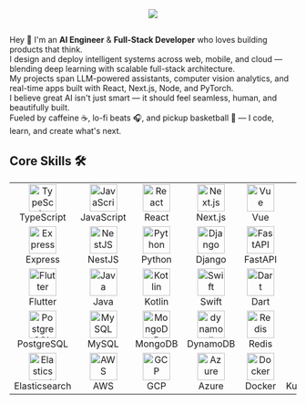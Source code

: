 <p align="center">
  <a href="https://github.com/eBlackrose">
    <img src="https://readme-typing-svg.herokuapp.com/?lines=+Senior%20AI%20Engineer;Full%20Stack%20Developer;Web%20|%20Mobile%20|%20GenAI;10%20years%20of%20rich%20IT%20experience;&font=Anton&center=true&width=650&height=100&color=2563EB&vCenter=true&size=45%22">
  </a>
</p>
<h2 align="center"></h2>
<p>
Hey 👋 I'm an <b>AI Engineer</b> & <b>Full-Stack Developer</b> who loves building products that think.<br/>
I design and deploy intelligent systems across web, mobile, and cloud — blending deep learning with scalable full-stack architecture.</br>
My projects span LLM-powered assistants, computer vision analytics, and real-time apps built with React, Next.js, Node, and PyTorch.</br>
I believe great AI isn't just smart — it should feel seamless, human, and beautifully built.</br>
Fueled by caffeine ☕, lo-fi beats 🎧, and pickup basketball 🏀 — I code, learn, and create what's next.</br>
</b></p>

## Core Skills 🛠️
<table>
  <tr>
    <td align="center" width="120"><img src="https://skillicons.dev/icons?i=ts" height="48" alt="TypeScript"/><br/>TypeScript</td>
    <td align="center" width="120"><img src="https://skillicons.dev/icons?i=js" height="48" alt="JavaScript"/><br/>JavaScript</td>
    <td align="center" width="120"><img src="https://skillicons.dev/icons?i=react" height="48" alt="React"/><br/>React</td>
    <td align="center" width="120"><img src="https://skillicons.dev/icons?i=nextjs" height="48" alt="Next.js"/><br/>Next.js</td>
    <td align="center" width="120"><img src="https://skillicons.dev/icons?i=vue" height="48" alt="Vue"/><br/>Vue</td>
    <td align="center" width="120"><img src="https://skillicons.dev/icons?i=nuxtjs" height="48" alt="Nuxt.js"/><br/>Nuxt.js</td>
    <td align="center" width="120"><img src="https://skillicons.dev/icons?i=angular" height="48" alt="Angular"/><br/>Angular</td>
    <td align="center" width="120"><img src="https://skillicons.dev/icons?i=nodejs" height="48" alt="Node.js"/><br/>Node.js</td>
  </tr>
  <tr>
    <td align="center" width="120"><img src="https://skillicons.dev/icons?i=express" height="48" alt="Express"/><br/>Express</td>
    <td align="center" width="120"><img src="https://skillicons.dev/icons?i=nestjs" height="48" alt="NestJS"/><br/>NestJS</td>
    <td align="center" width="120"><img src="https://skillicons.dev/icons?i=python" height="48" alt="Python"/><br/>Python</td>
    <td align="center" width="120"><img src="https://skillicons.dev/icons?i=django" height="48" alt="Django"/><br/>Django</td>
    <td align="center" width="120"><img src="https://skillicons.dev/icons?i=fastapi" height="48" alt="FastAPI"/><br/>FastAPI</td>
    <td align="center" width="120"><img src="https://skillicons.dev/icons?i=flask" height="48" alt="Flask"/><br/>Flask</td>
    <td align="center" width="120"><img src="https://skillicons.dev/icons?i=tensorflow" height="48" alt="TensorFlow"/><br/>TensorFlow</td>
    <td align="center" width="120"><img src="https://skillicons.dev/icons?i=pytorch" height="48" alt="PyTorch"/><br/>PyTorch</td>
  </tr>
  <tr>
    <td align="center" width="120"><img src="https://skillicons.dev/icons?i=flutter" height="48" alt="Flutter"/><br/>Flutter</td>
    <td align="center" width="120"><img src="https://skillicons.dev/icons?i=java" height="48" alt="Java"/><br/>Java</td>
    <td align="center" width="120"><img src="https://skillicons.dev/icons?i=kotlin" height="48" alt="Kotlin"/><br/>Kotlin</td>
    <td align="center" width="120"><img src="https://skillicons.dev/icons?i=swift" height="48" alt="Swift"/><br/>Swift</td>
    <td align="center" width="120"><img src="https://skillicons.dev/icons?i=dart" height="48" alt="Dart"/><br/>Dart</td>
    <td align="center" width="120"><img src="https://skillicons.dev/icons?i=dotnet" height="48" alt=".NET"/><br/>.NET</td>
    <td align="center" width="120"><img src="https://skillicons.dev/icons?i=php" height="48" alt="PHP"/><br/>PHP</td>
    <td align="center" width="120"><img src="https://skillicons.dev/icons?i=laravel" height="48" alt="Laravel"/><br/>Laravel</td>
  </tr>
  <tr>
    <td align="center" width="120"><img src="https://skillicons.dev/icons?i=postgresql" height="48" alt="PostgreSQL"/><br/>PostgreSQL</td>
    <td align="center" width="120"><img src="https://skillicons.dev/icons?i=mysql" height="48" alt="MySQL"/><br/>MySQL</td>
    <td align="center" width="120"><img src="https://skillicons.dev/icons?i=mongodb" height="48" alt="MongoDB"/><br/>MongoDB</td>
    <td align="center" width="120"><img src="https://skillicons.dev/icons?i=dynamodb" height="48" alt="dynamodb"/><br/>DynamoDB</td>
    <td align="center" width="120"><img src="https://skillicons.dev/icons?i=redis" height="48" alt="Redis"/><br/>Redis</td>
    <td align="center" width="120"><img src="https://skillicons.dev/icons?i=sqlite" height="48" alt="SQLite"/><br/>SQLite</td>
    <td align="center" width="120"><img src="https://skillicons.dev/icons?i=firebase" height="48" alt="Firebase"/><br/>Firebase</td>
    <td align="center" width="120"><img src="https://skillicons.dev/icons?i=supabase" height="48" alt="Supabase"/><br/>Supabase</td>
  </tr>
  <tr>
    <td align="center" width="120"><img src="https://skillicons.dev/icons?i=elasticsearch" height="48" alt="Elasticsearch"/><br/>Elasticsearch</td>
    <td align="center" width="120"><img src="https://skillicons.dev/icons?i=aws" height="48" alt="AWS"/><br/>AWS</td>
    <td align="center" width="120"><img src="https://skillicons.dev/icons?i=gcp" height="48" alt="GCP"/><br/>GCP</td>
    <td align="center" width="120"><img src="https://skillicons.dev/icons?i=azure" height="48" alt="Azure"/><br/>Azure</td>
    <td align="center" width="120"><img src="https://skillicons.dev/icons?i=docker" height="48" alt="Docker"/><br/>Docker</td>
    <td align="center" width="120"><img src="https://skillicons.dev/icons?i=kubernetes" height="48" alt="Kubernetes"/><br/>Kubernetes</td>
    <td align="center" width="120"><img src="https://skillicons.dev/icons?i=jenkins" height="48" alt="Jenkins"/><br/>Jenkins</td>
    <td align="center" width="120"><img src="https://skillicons.dev/icons?i=terraform" height="48" alt="Terraform"/><br/>Terraform</td>
  </tr>
</table>
